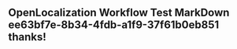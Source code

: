 <properties
ms.topic="hero-topic"
ms.test1="hero-topic"
ms.test2="test"/>

## OpenLocalization Workflow Test MarkDown ee63bf7e-8b34-4fdb-a1f9-37f61b0eb851 thanks!
